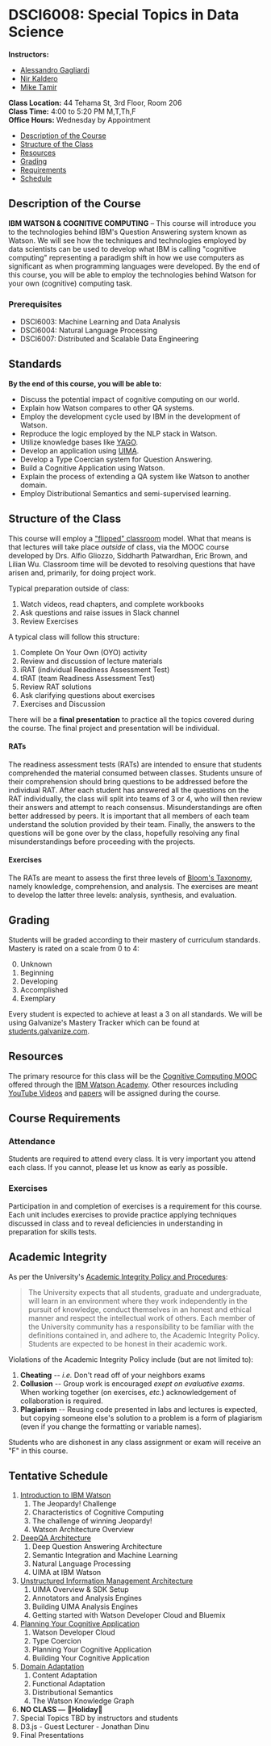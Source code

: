 DSCI6008: Special Topics in Data Science
===============================================================
**Instructors:**  
* [Alessandro Gagliardi](mailto:alessandro@galvanize.com)  
* [Nir Kaldero](mailto:nir@galvanize.com)  
* [Mike Tamir](mailto:mtamir@galvanize.com)  

**Class Location:** 44 Tehama St, 3rd Floor, Room 206  
**Class Time:** 4:00 to 5:20 PM M,T,Th,F  
**Office Hours:** Wednesday by Appointment    

- [Description of the Course](#description-of-the-course)
- [Structure of the Class](#structure-of-the-class)
- [Resources](#resources)
- [Grading](#grading)
- [Requirements](#course-requirements)
- [Schedule](#tentative-schedule)

Description of the Course
--------------------------------------------------------------  
**IBM WATSON & COGNITIVE COMPUTING** – This course will introduce you to the technologies behind IBM's Question Answering system known as Watson. We will see how the techniques and technologies employed by data scientists can be used to develop what IBM is calling "cognitive computing" representing a paradigm shift in how we use computers as significant as when programming languages were developed. By the end of this course, you will be able to employ the technologies behind Watson for your own (cognitive) computing task. 

### Prerequisites

* DSCI6003: Machine Learning and Data Analysis  
* DSCI6004: Natural Language Processing  
* DSCI6007: Distributed and Scalable Data Engineering  

Standards
--------------------------------------------------------------  
**By the end of this course, you will be able to:**

* Discuss the potential impact of cognitive computing on our world.
* Explain how Watson compares to other QA systems.
* Employ the development cycle used by IBM in the development of Watson.
* Reproduce the logic employed by the NLP stack in Watson.
* Utilize knowledge bases like [YAGO](http://www.mpi-inf.mpg.de/departments/databases-and-information-systems/research/yago-naga/yago/).
* Develop an application using [UIMA](https://uima.apache.org/).
* Develop a Type Coercian system for Question Answering.
* Build a Cognitive Application using Watson.
* Explain the process of extending a QA system like Watson to another domain.
* Employ Distributional Semantics and semi-supervised learning.

Structure of the Class
--------------------------------------------------------------  
This course will employ a ["flipped" classroom](http://en.wikipedia.org/wiki/Flipped_classroom) model. What that means is that lectures will take place *outside* of class, via the MOOC course developed by Drs. Alfio Gliozzo, Siddharth Patwardhan, Eric Brown, and Lilian Wu. Classroom time will be devoted to resolving questions that have arisen and, primarily, for doing project work. 

Typical preparation outside of class:  

1. Watch videos, read chapters, and complete workbooks
2. Ask questions and raise issues in Slack channel
3. Review Exercises

A typical class will follow this structure:  

1. Complete On Your Own (OYO) activity
2. Review and discussion of lecture materials
3. iRAT (individual Readiness Assessment Test)
4. tRAT (team Readiness Assessment Test)
5. Review RAT solutions
6. Ask clarifying questions about exercises
7. Exercises and Discussion

There will be a __final presentation__ to practice all the topics covered during the course. The final project and presentation will be individual.

#### RATs
The readiness assessment tests (RATs) are intended to ensure that students comprehended the material consumed between classes. Students unsure of their comprehension should bring questions to be addressed before the individual RAT. After each student has answered all the questions on the RAT individually, the class will split into teams of 3 or 4, who will then review their answers and attempt to reach consensus. Misunderstandings are often better addressed by peers. It is important that all members of each team understand the solution provided by their team. Finally, the answers to the questions will be gone over by the class, hopefully resolving any final misunderstandings before proceeding with the projects.

#### Exercises
The RATs are meant to assess the first three levels of [Bloom's Taxonomy](http://en.wikipedia.org/wiki/Bloom's_taxonomy#Cognitive), namely knowledge, comprehension, and analysis. The exercises are meant to develop the latter three levels: analysis, synthesis, and evaluation.

Grading
----------------------
Students will be graded according to their mastery of curriculum standards. Mastery is rated on a scale from 0 to 4:

0) Unknown <br>
1) Beginning <br>
2) Developing <br>
3) Accomplished <br>
4) Exemplary <br>

Every student is expected to achieve at least a 3 on all standards. We will be using Galvanize's Mastery Tracker which can be found at [students.galvanize.com](https://students.galvanize.com).

Resources
--------------------------------------------------------------  
The primary resource for this class will be the [Cognitive Computing MOOC](https://www-304.ibm.com/services/weblectures/dlv/protected/GateProt.wss?handler=LoginSSL&action=requestlogin&customer=watsonwww&offering=wtsn&curriculum=wtm1_cur&next_offering=wtm1) offered through the [IBM Watson Academy](https://www-304.ibm.com/services/weblectures/watsonacademy). Other resources including [YouTube Videos](https://www.youtube.com/playlist?list=PLT8KEDgXsE6R0prxxCEDLxxELbdKyE8qO) and [papers](http://researcher.watson.ibm.com/researcher/view_group_pubs.php?grp=2099) will be assigned during the course.

Course Requirements
--------------------------------------------------------------  
### Attendance
Students are required to attend every class. It is very important you attend each class. If you cannot, please let us know as early as possible. 

### Exercises  
Participation in and completion of exercises is a requirement for this course. Each unit includes exercises to provide practice applying techniques discussed in class and to reveal deficiencies in understanding in preparation for skills tests.  

## Academic Integrity
As per the University's [Academic Integrity Policy and Procedures](http://www.newhaven.edu/334887.pdf):
> The University expects that all students, graduate and undergraduate, will learn in an environment where they work independently in the pursuit of knowledge, conduct themselves in an honest and ethical manner and respect the intellectual work of others. Each member of the University community has a responsibility to be familiar with the definitions contained in, and adhere to, the Academic Integrity Policy. Students are expected to be honest in their academic work. 

Violations of the Academic Integrity Policy include (but are not limited to):

1. **Cheating** -- *i.e.* Don't read off of your neighbors exams
2. **Collusion** -- Group work is encouraged *exept on evaluative exams*. When working together (on exercises, *etc.*) acknowledgement of collaboration is required.
3. **Plagiarism** -- Reusing code presented in labs and lectures is expected, but copying someone else's solution to a problem is a form of plagiarism (even if you change the formatting or variable names).

Students who are dishonest in any class assignment or exam will receive an "F" in this course.

Tentative Schedule
--------------------------------------------------------------  
1. [Introduction to IBM Watson](week1/week1.md)
    1. The Jeopardy! Challenge
    2. Characteristics of Cognitive Computing
    3. The challenge of winning Jeopardy!
    4. Watson Architecture Overview
2. [DeepQA Architecture](week2/week2.md)
    1. Deep Question Answering Architecture
    2. Semantic Integration and Machine Learning
    3. Natural Language Processing
    4. UIMA at IBM Watson
3. [Unstructured Information Management Architecture](week3/week3.md)
    1. UIMA Overview & SDK Setup
    2. Annotators and Analysis Engines
    3. Building UIMA Analysis Engines
    4. Getting started with Watson Developer Cloud and Bluemix
4. [Planning Your Cognitive Application](week4/week4.md)
    1. Watson Developer Cloud
    2. Type Coercion
    3. Planning Your Cognitive Application
    4. Building Your Cognitive Application
5. [Domain Adaptation](week5/week5.md)
    1. Content Adaptation
    2. Functional Adaptation
    3. Distributional Semantics
    4. The Watson Knowledge Graph
6. __NO CLASS —__ 🌽__Holiday__🌽
7. Special Topics TBD by instructors and students
8. D3.js - Guest Lecturer - Jonathan Dinu
9. Final Presentations

